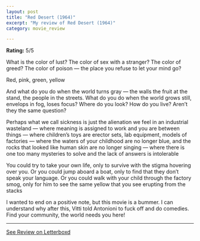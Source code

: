 ```yaml
---
layout: post
title: "Red Desert (1964)"
excerpt: "My review of Red Desert (1964)"
category: movie_review

---
```


**Rating:** 5/5

What is the color of lust? The color of sex with a stranger? The color of greed? The color of poison — the place you refuse to let your mind go?

Red, pink, green, yellow

And what do you do when the world turns gray — the walls the fruit at the stand, the people in the streets. What do you do when the world grows still, envelops in fog, loses focus? Where do you look? How do you live? Aren’t they the same question?

Perhaps what we call sickness is just the alienation we feel in an industrial wasteland — where meaning is assigned to work and you are between things — where children’s toys are erector sets, lab equipment, models of factories — where the waters of your childhood are no longer blue, and the rocks that looked like human skin are no longer singing — where there is one too many mysteries to solve and the lack of answers is intolerable

You could try to take your own life, only to survive with the stigma hovering over you. Or you could jump aboard a boat, only to find that they don’t speak your language. Or you could walk with your child through the factory smog, only for him to see the same yellow that you see erupting from the stacks

I wanted to end on a positive note, but this movie is a bummer. I can understand why after this, Vitti told Antonioni to fuck off and do comedies. Find your community, the world needs you here!

<hr>

[See Review on Letterboxd](https://boxd.it/4eJBMf)
